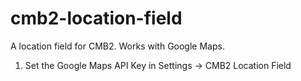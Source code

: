 # cmb2-location-field
A location field for CMB2. Works with Google Maps.

1. Set the Google Maps API Key in Settings -> CMB2 Location Field
